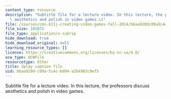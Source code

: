 ```yaml
---
content_type: resource
description: "Subtitle file for a lecture video. In this lecture, the professors discuss\
  \ aesthetics and polish in video games.\t"
file: /courses/cms-611j-creating-video-games-fall-2014/b6aa920dc09a5c4cbd04a2b4903c9ef5_0teK9aXB0GI.vtt
file_size: 101072
file_type: application/x-subrip
hide_download: true
hide_download_original: null
learning_resource_types: []
license: https://creativecommons.org/licenses/by-nc-sa/4.0/
ocw_type: OCWFile
resourcetype: Other
title: 3play caption file
uid: b6aa920d-c09a-5c4c-bd04-a2b4903c9ef5
---
```

Subtitle file for a lecture video. In this lecture, the professors discuss aesthetics and polish in video games.	